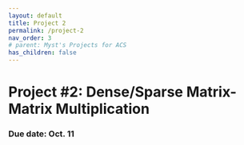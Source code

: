 ```yaml
---
layout: default
title: Project 2
permalink: /project-2
nav_order: 3
# parent: Myst's Projects for ACS
has_children: false
---
```


# Project #2: Dense/Sparse Matrix-Matrix Multiplication
### Due date: Oct. 11